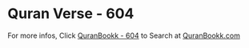 # Quran Verse - 604 

For more infos, Click [QuranBookk - 604](https://www.quranbookk.com/quran/search?q=604) to Search at [QuranBookk.com](http://quranbookk.com/)